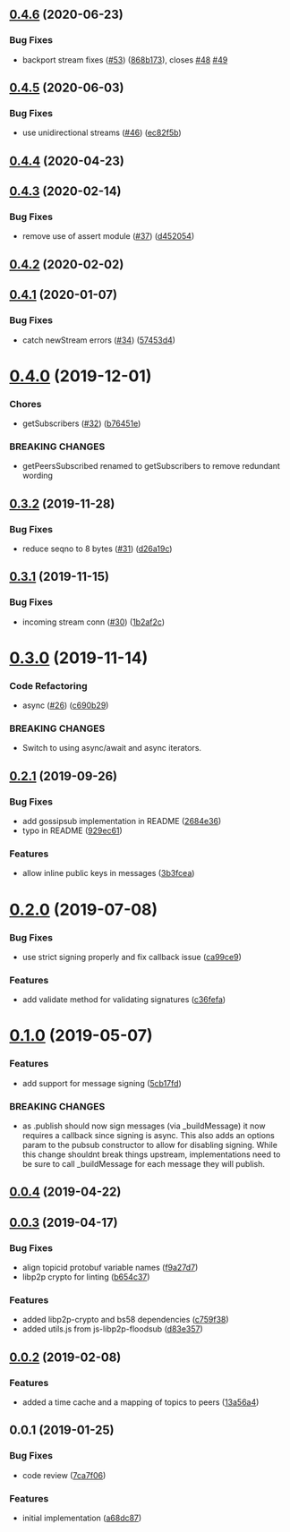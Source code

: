 <a name="0.4.6"></a>
## [0.4.6](https://github.com/libp2p/js-libp2p-pubsub/compare/v0.4.5...v0.4.6) (2020-06-23)


### Bug Fixes

* backport stream fixes ([#53](https://github.com/libp2p/js-libp2p-pubsub/issues/53)) ([868b173](https://github.com/libp2p/js-libp2p-pubsub/commit/868b173)), closes [#48](https://github.com/libp2p/js-libp2p-pubsub/issues/48) [#49](https://github.com/libp2p/js-libp2p-pubsub/issues/49)



<a name="0.4.5"></a>
## [0.4.5](https://github.com/libp2p/js-libp2p-pubsub/compare/v0.4.4...v0.4.5) (2020-06-03)


### Bug Fixes

* use unidirectional streams ([#46](https://github.com/libp2p/js-libp2p-pubsub/issues/46)) ([ec82f5b](https://github.com/libp2p/js-libp2p-pubsub/commit/ec82f5b))



<a name="0.4.4"></a>
## [0.4.4](https://github.com/libp2p/js-libp2p-pubsub/compare/v0.4.3...v0.4.4) (2020-04-23)



<a name="0.4.3"></a>
## [0.4.3](https://github.com/libp2p/js-libp2p-pubsub/compare/v0.4.1...v0.4.3) (2020-02-14)


### Bug Fixes

* remove use of assert module ([#37](https://github.com/libp2p/js-libp2p-pubsub/issues/37)) ([d452054](https://github.com/libp2p/js-libp2p-pubsub/commit/d452054))



<a name="0.4.2"></a>
## [0.4.2](https://github.com/libp2p/js-libp2p-pubsub/compare/v0.4.1...v0.4.2) (2020-02-02)



<a name="0.4.1"></a>
## [0.4.1](https://github.com/libp2p/js-libp2p-pubsub/compare/v0.4.0...v0.4.1) (2020-01-07)


### Bug Fixes

* catch newStream errors ([#34](https://github.com/libp2p/js-libp2p-pubsub/issues/34)) ([57453d4](https://github.com/libp2p/js-libp2p-pubsub/commit/57453d4))



<a name="0.4.0"></a>
# [0.4.0](https://github.com/libp2p/js-libp2p-pubsub/compare/v0.3.2...v0.4.0) (2019-12-01)


### Chores

* getSubscribers ([#32](https://github.com/libp2p/js-libp2p-pubsub/issues/32)) ([b76451e](https://github.com/libp2p/js-libp2p-pubsub/commit/b76451e))


### BREAKING CHANGES

* getPeersSubscribed renamed to getSubscribers to remove redundant wording



<a name="0.3.2"></a>
## [0.3.2](https://github.com/libp2p/js-libp2p-pubsub/compare/v0.3.1...v0.3.2) (2019-11-28)


### Bug Fixes

* reduce seqno to 8 bytes ([#31](https://github.com/libp2p/js-libp2p-pubsub/issues/31)) ([d26a19c](https://github.com/libp2p/js-libp2p-pubsub/commit/d26a19c))



<a name="0.3.1"></a>
## [0.3.1](https://github.com/libp2p/js-libp2p-pubsub/compare/v0.3.0...v0.3.1) (2019-11-15)


### Bug Fixes

* incoming stream conn ([#30](https://github.com/libp2p/js-libp2p-pubsub/issues/30)) ([1b2af2c](https://github.com/libp2p/js-libp2p-pubsub/commit/1b2af2c))



<a name="0.3.0"></a>
# [0.3.0](https://github.com/libp2p/js-libp2p-pubsub/compare/v0.2.1...v0.3.0) (2019-11-14)


### Code Refactoring

* async ([#26](https://github.com/libp2p/js-libp2p-pubsub/issues/26)) ([c690b29](https://github.com/libp2p/js-libp2p-pubsub/commit/c690b29))


### BREAKING CHANGES

* Switch to using async/await and async iterators.



<a name="0.2.1"></a>
## [0.2.1](https://github.com/libp2p/js-libp2p-pubsub/compare/v0.2.0...v0.2.1) (2019-09-26)


### Bug Fixes

* add gossipsub implementation in README ([2684e36](https://github.com/libp2p/js-libp2p-pubsub/commit/2684e36))
* typo in README ([929ec61](https://github.com/libp2p/js-libp2p-pubsub/commit/929ec61))


### Features

* allow inline public keys in messages ([3b3fcea](https://github.com/libp2p/js-libp2p-pubsub/commit/3b3fcea))



<a name="0.2.0"></a>
# [0.2.0](https://github.com/libp2p/js-libp2p-pubsub/compare/v0.1.0...v0.2.0) (2019-07-08)


### Bug Fixes

* use strict signing properly and fix callback issue ([ca99ce9](https://github.com/libp2p/js-libp2p-pubsub/commit/ca99ce9))


### Features

* add validate method for validating signatures ([c36fefa](https://github.com/libp2p/js-libp2p-pubsub/commit/c36fefa))



<a name="0.1.0"></a>
# [0.1.0](https://github.com/libp2p/js-libp2p-pubsub/compare/v0.0.4...v0.1.0) (2019-05-07)


### Features

* add support for message signing ([5cb17fd](https://github.com/libp2p/js-libp2p-pubsub/commit/5cb17fd))


### BREAKING CHANGES

* as .publish should now sign messages (via _buildMessage) it now requires a callback since signing is async. This also adds an options param to the pubsub constructor to allow for disabling signing. While this change shouldnt break things upstream, implementations need to be sure to call _buildMessage for each message they will publish.



<a name="0.0.4"></a>
## [0.0.4](https://github.com/libp2p/js-libp2p-pubsub/compare/v0.0.3...v0.0.4) (2019-04-22)



<a name="0.0.3"></a>
## [0.0.3](https://github.com/libp2p/js-libp2p-pubsub/compare/v0.0.2...v0.0.3) (2019-04-17)


### Bug Fixes

* align topicid protobuf variable names ([f9a27d7](https://github.com/libp2p/js-libp2p-pubsub/commit/f9a27d7))
* libp2p crypto for linting ([b654c37](https://github.com/libp2p/js-libp2p-pubsub/commit/b654c37))


### Features

* added libp2p-crypto and bs58 dependencies ([c759f38](https://github.com/libp2p/js-libp2p-pubsub/commit/c759f38))
* added utils.js from js-libp2p-floodsub ([d83e357](https://github.com/libp2p/js-libp2p-pubsub/commit/d83e357))



<a name="0.0.2"></a>
## [0.0.2](https://github.com/libp2p/js-libp2p-pubsub/compare/v0.0.1...v0.0.2) (2019-02-08)


### Features

* added a time cache and a mapping of topics to peers ([13a56a4](https://github.com/libp2p/js-libp2p-pubsub/commit/13a56a4))



<a name="0.0.1"></a>
## 0.0.1 (2019-01-25)


### Bug Fixes

* code review ([7ca7f06](https://github.com/libp2p/js-libp2p-pubsub/commit/7ca7f06))


### Features

* initial implementation ([a68dc87](https://github.com/libp2p/js-libp2p-pubsub/commit/a68dc87))



